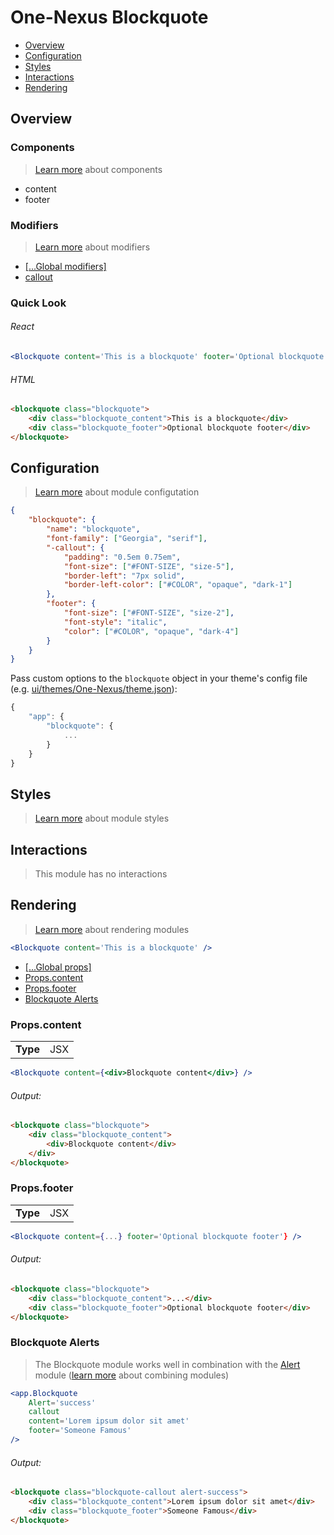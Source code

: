 # One-Nexus Blockquote

* [Overview](#overview)
* [Configuration](#configuration)
* [Styles](#styles)
* [Interactions](#interactions)
* [Rendering](#rendering)

## Overview

### Components

> [Learn more](https://github.com/esr360/One-Nexus/wiki/Components) about components

* content
* footer

### Modifiers

> [Learn more](https://github.com/esr360/One-Nexus/wiki/Modifiers) about modifiers

* [[...Global modifiers]](https://github.com/esr360/One-Nexus/wiki/Global-Modifiers)
* [callout](#configuration)

### Quick Look

###### React

```jsx
<Blockquote content='This is a blockquote' footer='Optional blockquote footer' />
```

###### HTML

```html
<blockquote class="blockquote">
    <div class="blockquote_content">This is a blockquote</div>
    <div class="blockquote_footer">Optional blockquote footer</div>
</blockquote>
```

## Configuration

> [Learn more](https://github.com/esr360/One-Nexus/wiki/Module-Configuration) about module configutation

```json
{
    "blockquote": {
        "name": "blockquote",
        "font-family": ["Georgia", "serif"],
        "-callout": {
            "padding": "0.5em 0.75em",
            "font-size": ["#FONT-SIZE", "size-5"],
            "border-left": "7px solid",
            "border-left-color": ["#COLOR", "opaque", "dark-1"]
        },
        "footer": {
            "font-size": ["#FONT-SIZE", "size-2"],
            "font-style": "italic",
            "color": ["#COLOR", "opaque", "dark-4"]
        }
    }
}
```

Pass custom options to the `blockquote` object in your theme's config file (e.g. [ui/themes/One-Nexus/theme.json](../../../themes/One-Nexus/theme.json)):

```js
{
    "app": {
        "blockquote": {
            ...
        }
    }
}
```

## Styles

> [Learn more](https://github.com/esr360/One-Nexus/wiki/Styling-a-module) about module styles

## Interactions

> This module has no interactions

## Rendering

> [Learn more](https://github.com/esr360/One-Nexus/wiki/Rendering-a-module) about rendering modules

```jsx
<Blockquote content='This is a blockquote' />
```

* [[...Global props]](https://github.com/esr360/One-Nexus/wiki/Rendering-a-module#global-props)
* [Props.content](#propscontent)
* [Props.footer](#propsfooter)
* [Blockquote Alerts](#blockquote-alerts)

### Props.content

<table>
    <tr>
        <td><b>Type</b></td>
        <td>JSX</td>
    </tr>
</table>

```jsx
<Blockquote content={<div>Blockquote content</div>} />
```

###### Output:

```html
<blockquote class="blockquote">
    <div class="blockquote_content">
        <div>Blockquote content</div>
    </div>
</blockquote>
```

### Props.footer

<table>
    <tr>
        <td><b>Type</b></td>
        <td>JSX</td>
    </tr>
</table>

```jsx
<Blockquote content={...} footer='Optional blockquote footer'} />
```

###### Output:

```html
<blockquote class="blockquote">
    <div class="blockquote_content">...</div>
    <div class="blockquote_footer">Optional blockquote footer</div>
</blockquote>
```

### Blockquote Alerts

> The Blockquote module works well in combination with the [Alert](https://github.com/esr360/One-Nexus/tree/master/src/ui/modules/elements/alert) module ([learn more](https://github.com/esr360/One-Nexus/wiki/Rendering-a-module#combining-modules) about combining modules)

```jsx
<app.Blockquote 
    Alert='success' 
    callout 
    content='Lorem ipsum dolor sit amet' 
    footer='Someone Famous'
/>
```

###### Output:

```html
<blockquote class="blockquote-callout alert-success">
    <div class="blockquote_content">Lorem ipsum dolor sit amet</div>
    <div class="blockquote_footer">Someone Famous</div>
</blockquote>
```
